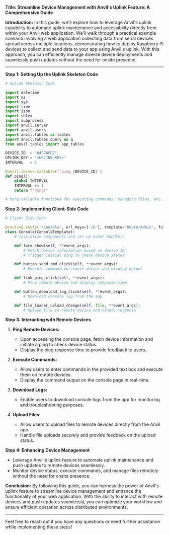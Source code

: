 **Title: Streamline Device Management with Anvil's Uplink Feature: A Comprehensive Guide**

**Introduction:**
In this guide, we'll explore how to leverage Anvil's uplink capability to automate uplink maintenance and accessibility directly from within your Anvil web application. We'll walk through a practical example scenario involving a web application collecting data from serial devices spread across multiple locations, demonstrating how to deploy Raspberry Pi devices to collect and send data to your app using Anvil's uplink. With this approach, you can efficiently manage diverse device deployments and seamlessly push updates without the need for onsite presence.

---

**Step 1: Setting Up the Uplink Skeleton Code**

```python
# Uplink Skeleton Code

import datetime
import os
import sys
import time
import json
import shlex
import subprocess
import anvil.server
import anvil.users
import anvil.tables as tables
import anvil.tables.query as q
from anvil.tables import app_tables

DEVICE_ID  = "64F76FD7"
UPLINK_KEY = "<UPLINK_KEY>"
INTERVAL   = 1

@anvil.server.callable(f'ping_{DEVICE_ID}')
def ping():
    global INTERVAL
    INTERVAL += 1
    return f"Pong!"

# More callable functions for executing commands, managing files, etc.
```

**Step 2: Implementing Client-Side Code**

```python
# Client Side Code

@routing.route('/console', url_keys=['id'], template='RouterAdmin', full_width_row=True)
class Console(ConsoleTemplate):
    # Initialize components and set up event handlers

    def form_show(self, **event_args):
        # Fetch device information based on device ID
        # Trigger initial ping to check device status

    def button_send_cmd_click(self, **event_args):
        # Execute command on remote device and display output

    def link_ping_click(self, **event_args):
        # Ping remote device and display response time

    def button_download_log_click(self, **event_args):
        # Download console log from the app

    def file_loader_upload_change(self, file, **event_args):
        # Upload file to remote device and handle response
```

**Step 3: Interacting with Remote Devices**

1. **Ping Remote Devices:**
    - Upon accessing the console page, fetch device information and initiate a ping to check device status.
    - Display the ping response time to provide feedback to users.

2. **Execute Commands:**
    - Allow users to enter commands in the provided text box and execute them on remote devices.
    - Display the command output on the console page in real-time.

3. **Download Logs:**
    - Enable users to download console logs from the app for monitoring and troubleshooting purposes.

4. **Upload Files:**
    - Allow users to upload files to remote devices directly from the Anvil app.
    - Handle file uploads securely and provide feedback on the upload status.

**Step 4: Enhancing Device Management**

- Leverage Anvil's uplink feature to automate uplink maintenance and push updates to remote devices seamlessly.
- Monitor device status, execute commands, and manage files remotely without the need for onsite presence.

**Conclusion:**
By following this guide, you can harness the power of Anvil's uplink feature to streamline device management and enhance the functionality of your web application. With the ability to interact with remote devices and push updates seamlessly, you can optimize your workflow and ensure efficient operation across distributed environments.

---

Feel free to reach out if you have any questions or need further assistance while implementing these steps!
